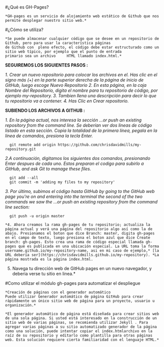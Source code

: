 #¿Qué es GH-Pages?

    *GH-pages es un servicio de alojamiento web estático de Github que nos permite desplegar nuestro sitio web.*

#¿Cómo se utiliza?

    *Se puede almacenar cualquier código que se desee en un repositorio de Github, pero para usar la característica páginas
    de Github con  pleno efecto, el código debe estar estructurado como un sitio web típico, por ejemplo que el punto de entrada
    primario sea un archivo     HTML llamado index.html.*

  **SEGUIREMOS LOS SIGUIENTES PASOS :**

  *1. Crear un nuevo repositorio para colocar los archivos en el. Has clic en el signo más (+) en la parte superior derecha   de la         página de inicio de GitHub, luego escoge Nuevo Repositorio*
  *2. En esta página, en la caja Nombre del Repositorio, digita el nombre para tu repositorio de código, por ejemplo my-repository.
  3. Tambien llena una descripción para decir lo que tu repositorio va a contener.
  4. Has Clic en Crear repositorio.*


  **SUBIENDO LOS ARCHIVOS A GITHUB :**

  *1. En la página actual, nos interesa la sección …or push an existing repository from the command line. Se deberían ver dos lineas de código listado en esta sección. Copia la totalidad de la primera línea, pegala en la linea de comandos, presiona la tecla Enter.*
~~~
  git remote add origin https://github.com/chrisdavidmills/my-repository.git
~~~

  *2.A continuación, digitamos los siguientes dos comandos, presionando Enter despues de cada uno. Estos preparan el codigo para subirlo a GitHub, and ask Git to manage these files.*
~~~
  git add --all
  git commit -m 'adding my files to my repository'
~~~

  *3. Por último, subimos el código hasta GitHub by going to the GitHub web page you're on and entering into the terminal the second of the two commands we saw the …or push an existing repository from the command line section:*
~~~
  git push -u origin master
~~~
    *4. Ahora creamos la rama gh-pages de tu repositorio; actualiza la página actual y verá una página del repositorio algo así como la de abajo. Presionamos el boton que dice Branch: master, digita gh-pages en el campo de texto, luego presiona el boton azul que dice Create branch: gh-pages. Esto crea una rama de código especial llamada gh-pages que es publicada en una ubicación especial. La URL toma la forma username.github.io/my-repository-name, asi en mi caso de ejemplo,* [la URL debería ser](https://chrisdavidmills.github.io/my-repository). *La página mostrada es la página index.html.

  5. Navega tu dirección web de GitHub pages en un nuevo navegador, y deberia verse tu sitio en linea.*

#Como utilizar el módulo gh-pages para automatizar el despliegue

    *Creación de páginas con el generador automático
    Puede utilizar Generador automático de página GitHub para crear rápidamente un único sitio web de página para un proyecto, usuario u     organización.*

    *El generador automático de página está diseñada para crear sitios web de una sola página. Si usted está interesado en la construcción de un sitio web de varias páginas, se recomienda utilizar Jekyll . Para agregar varias páginas a su sitio automatizado generador de la página como una solución, puede intentar copiar el index.htmlarchivo en la raíz de su repositorio y editarlo como plantilla para otras páginas web. Esta solución requiere cierta familiaridad con el lenguaje HTML.*
